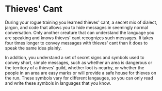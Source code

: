 # Thieves' Cant
During your rogue training you learned thieves' cant, a secret mix of dialect, jargon, and code that allows you to hide messages in seemingly normal conversation.
Only another creature that can understand the language you are speaking and knows thieves' cant recognizes such messages.
It takes four times longer to convey messages with thieves' cant than it does to speak the same idea plainly.

In addition, you understand a set of secret signs and symbols used to convey short, simple messages, such as whether an area is dangerous or the territory of a thieves' guild, whether loot is nearby, or whether the people in an area are easy marks or will provide a safe house for thieves on the run.
These symbols vary for different langauges, so you can only read and write these symbols in languages that you know.
